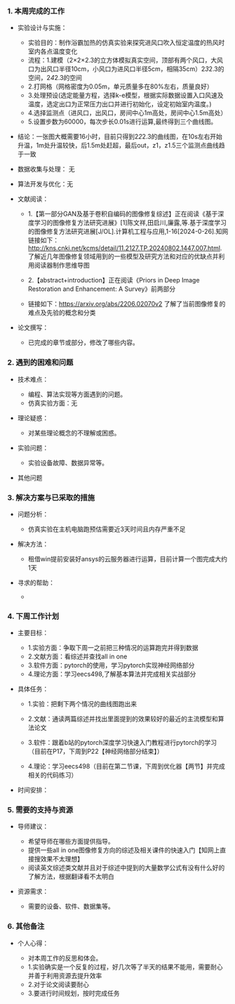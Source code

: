 ### 1. 本周完成的工作

*   实验设计与实施：
    *  实验目的：制作浴霸加热的仿真实验来探究进风口吹入恒定温度的热风时室内各点温度变化
    *  流程：1.建模（2×2×2.3的立方体模拟真实空间，顶部有两个风口，大风口为出风口半径10cm，小风口为进风口半径5cm，相隔35cm）2*3*2.3的空间，2*4*2.3的空间
    *  2.打网格（网格密度为0.05m，单元质量多在80%左右，质量良好）
    *  3.处理预设(选定能量方程，选择k-e模型，根据实际数据设置入口风速及温度，选定出口为正常压力出口并进行初始化，设定初始室内温度。)
    *  4.选择监测点（进风口，出风口，房间中心1m高处，房间中心1.5m高处）
    *  5.设置步数为60000，每次步长0.01s进行运算,最终得到三个曲线图。
*  结论：一张图大概需要16小时，目前只得到2*2*2.3的曲线图，在10s左右开始升温，1m处升温较快，后1.5m处赶超，最后out，z1，z1.5三个监测点曲线趋于一致


*    数据收集与处理： 无

*   算法开发与优化：无

*   文献阅读：
      
    *   1.【第一部分GAN及基于卷积自编码的图像修复综述】正在阅读《基于深度学习的图像修复方法研究进展》[1]陈文祥,田启川,廉露,等.基于深度学习的图像修复方法研究进展[J/OL].计算机工程与应用,1-16[2024-0-26].知网链接如下：http://kns.cnki.net/kcms/detail/11.2127.TP.20240802.1447.007.html.  了解近几年图像修复领域用到的一些模型及研究方法和对应的优缺点并利用阅读器制作思维导图
      
    *   2.【abstract+introduction】正在阅读《Priors in Deep Image Restoration and Enhancement: A Survey》前两部分
    *   链接如下：https://arxiv.org/abs/2206.02070v2 了解了当前图像修复的难点及先验的概念和分类
 

*   论文撰写：

    *   已完成的章节或部分，修改了哪些内容。

### 2. 遇到的困难和问题

*   技术难点：

    *   编程、算法实现等方面遇到的问题。
    *   仿真实验方面：无

*   理论疑惑：

    *   对某些理论概念的不理解或困惑。

*   实验问题：

    *   实验设备故障、数据异常等。

*   其他问题

### 3. 解决方案与已采取的措施

*   问题分析：

    *  仿真实验在主机电脑跑预估需要近3天时间且内存严重不足

*   解决方法：

    *  租借win提前安装好ansys的云服务器进行运算，目前计算一个图完成大约1天

*   寻求的帮助：

    *

### 4. 下周工作计划

*   主要目标：

    * 1.实验方面：争取下周一之前把三种情况的运算跑完并得到数据
    * 2.文献方面：看综述并查找all in one
    * 3.软件方面：pytorch的使用，学习pytorch实现神经网络部分
    * 4.理论方面：学习eecs498,了解基本算法并完成相关实战部分

*   具体任务：

    * 1.实验：把剩下两个情况的曲线图跑出来
      
    * 2.文献：通读两篇综述并找出里面提到的效果较好的最近的主流模型和算法论文
      
    * 3.软件：跟着b站的pytorch深度学习快速入门教程进行pytorch的学习（目前在P17，下周到P22【神经网络部分结束】）
    
    * 4.理论：学习eecs498（目前在第二节课，下周到优化器【两节】并完成相关的代码练习）

*   时间安排：


### **5. 需要的支持与资源**

*   导师建议：

    *   希望导师在哪些方面提供指导。
    *   提供一些all in one图像修复方向的综述及相关课件的快速入门【知网上直接搜效果不太理想】
    *   阅读英文综述类文献并且对于综述中提到的大量数学公式有没有什么好的了解方法，根据翻译看不太明白

*   资源需求：

    *   需要的设备、软件、数据集等。

### 6. 其他备注

*   个人心得：

    *   对本周工作的反思和体会。
    *   1.实验确实是一个反复的过程，好几次等了半天的结果不能用，需要耐心并善于利用资源去提升效率
    *   2.对于论文阅读要耐心
    *   3.要进行时间规划，按时完成任务
